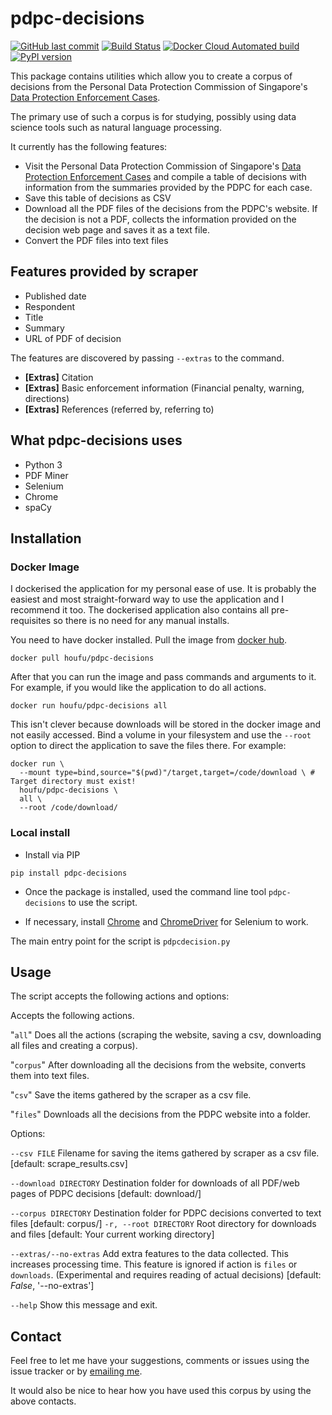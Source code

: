 # pdpc-decisions

[![GitHub last commit](https://img.shields.io/github/last-commit/houfu/pdpc-decisions)](https://github.com/houfu/pdpc-decisions)
[![Build Status](https://travis-ci.com/houfu/pdpc-decisions.svg?branch=master)](https://travis-ci.com/houfu/pdpc-decisions)
[![Docker Cloud Automated build](https://img.shields.io/docker/cloud/automated/houfu/pdpc-decisions)](https://hub.docker.com/r/houfu/pdpc-decisions)
[![PyPI version](https://badge.fury.io/py/pdpc-decisions.svg)](https://badge.fury.io/py/pdpc-decisions)

This package contains utilities which allow you to create a corpus of decisions from the 
Personal Data Protection Commission of Singapore's 
[Data Protection Enforcement Cases](https://www.pdpc.gov.sg/Commissions-Decisions/Data-Protection-Enforcement-Cases).

The primary use of such a corpus is for studying, possibly using data science tools such as 
natural language processing.

It currently has the following features:

* Visit the Personal Data Protection Commission of Singapore's 
[Data Protection Enforcement Cases](https://www.pdpc.gov.sg/Commissions-Decisions/Data-Protection-Enforcement-Cases)
and compile a table of decisions with information from the summaries provided by the PDPC for each case.
* Save this table of decisions as CSV
* Download all the PDF files of the decisions from the PDPC's website. 
If the decision is not a PDF, collects the information provided on the decision web page and saves it as a text file.
* Convert the PDF files into text files

## Features provided by scraper

* Published date
* Respondent
* Title
* Summary
* URL of PDF of decision

The features are discovered by passing `--extras` to the command.
* **[Extras]** Citation
* **[Extras]** Basic enforcement information (Financial penalty, warning, directions)
* **[Extras]** References (referred by, referring to)

## What pdpc-decisions uses
* Python 3
* PDF Miner
* Selenium
* Chrome
* spaCy

## Installation

### Docker Image

I dockerised the application for my personal ease of use.
It is probably the easiest and most straight-forward way 
to use the application and I recommend it too.
The dockerised application also contains all pre-requisites
so there is no need for any manual installs.

You need to have docker installed. 
Pull the image from [docker hub](https://hub.docker.com/r/houfu/pdpc-decisions).
```shell script
docker pull houfu/pdpc-decisions
```

After that you can run the image and pass commands and arguments to it.
For example, if you would like the application to do all actions.

```shell script
docker run houfu/pdpc-decisions all
```

This isn't clever because downloads will be stored in the docker image 
and not easily accessed. Bind a volume in your filesystem and 
use the `--root` option to direct the application
to save the files there. For example:

```shell script
docker run \ 
  --mount type=bind,source="$(pwd)"/target,target=/code/download \ # Target directory must exist!
  houfu/pdpc-decisions \
  all \
  --root /code/download/
```

### Local install
* Install via PIP

```shell script
pip install pdpc-decisions
```

* Once the package is installed, used the command line tool `pdpc-decisions` to use the script.

* If necessary, install [Chrome](https://www.google.com/chrome/) 
and [ChromeDriver](https://sites.google.com/a/chromium.org/chromedriver/) for Selenium to work.

The main entry point for the script is `pdpcdecision.py`


## Usage

The script accepts the following actions and options:

Accepts the following actions.

  "`all`"       Does all the actions (scraping the website, saving a csv,
  downloading all files and creating a corpus).

  "`corpus`"    After downloading all the decisions from the website, converts
  them into text files.

  "`csv`"      Save the items gathered by the scraper as a csv file.

  "`files`"     Downloads all the decisions from the PDPC website into a
  folder.

Options:
  
  `--csv FILE`            Filename for saving the items gathered by scraper as a
                        csv file.  [default: scrape_results.csv]
  
  `--download DIRECTORY`  Destination folder for downloads of all PDF/web pages
                        of PDPC decisions  [default: download/]
  
  `--corpus DIRECTORY`    Destination folder for PDPC decisions converted to
                        text files  [default: corpus/]
  `-r, --root DIRECTORY`  Root directory for downloads and files  [default:
                        Your current working directory]
  
  `--extras/--no-extras`         Add extra features to the data collected. This increases processing time. This feature is ignored if action is `files` or `downloads`. 
                                (Experimental and requires reading of actual decisions)
                                [default: *False*, '--no-extras']
  
  `--help`                Show this message and exit.

## Contact

Feel free to let me have your suggestions, comments or issues using the issue tracker or by 
[emailing me](mailto:houfu@outlook.sg).

It would also be nice to hear how you have used this corpus by using the above contacts. 